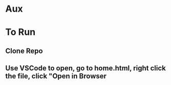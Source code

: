 # Aux

# To Run
## Clone Repo
## Use VSCode to open, go to home.html, right click the file, click "Open in Browser

